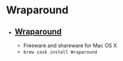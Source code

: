 # Wraparound
- [Wraparound](https://www.digicowsoftware.com/detail?_app=Wraparound)
  - 
  - Freeware and shareware for Mac OS X
  - `brew cask install Wraparound`

